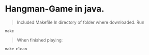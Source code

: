 # Hangman-Game in java.

> Included Makefile
> In directory of folder where downloaded.
Run
```
make
```

> When finished playing:

```
make clean
```

